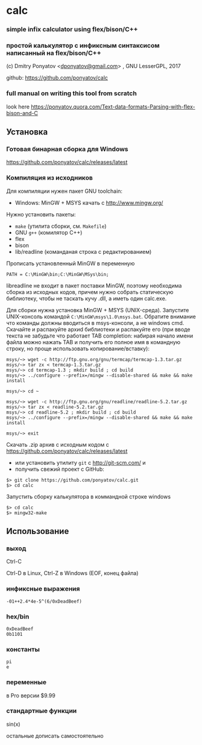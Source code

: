 # calc
### simple infix calculator using flex/bison/C++
### простой калькулятор с инфиксным синтаксисом написанный на flex/bison/C++

(с) Dmitry Ponyatov <<dponyatov@gmail.com>> , GNU LesserGPL, 2017

github: https://github.com/ponyatov/calc

### full manual on writing this tool from scratch
look here https://ponyatov.quora.com/Text-data-formats-Parsing-with-flex-bison-and-C

## Установка

### Готовая бинарная сборка для Windows

https://github.com/ponyatov/calc/releases/latest

### Компиляция из исходников 

Для компиляции нужен пакет GNU toolchain:
* Windows: MinGW + MSYS качать с http://www.mingw.org/

Нужно установить пакеты:
* `make` (утилита сборки, см. `Makefile`)
* GNU `g++` (комилятор С++)
* flex
* bison
* lib/readline (команданая строка с редактированием)

Прописать установленный MinGW в переменную
```
PATH = C:\MinGW\bin;C:\MinGW\MSys\bin;
```

libreadline не входит в пакет поставки MinGW, поэтому необходима сборка
из исходных кодов, причем нужно собрать статическую библиотеку, чтобы не
таскать кучу .dll, а иметь один calc.exe. 

Для сборки нужна установка MinGW + MSYS (UNIX-среда). Запустите UNIX-консоль
командой `C:\MinGW\msys\1.0\msys.bat`. Обратите внимание что команды должны
вводиться в msys-консоли, а не windows cmd. Скачайте и распакуйте архиd
библиотеки и распакуйте его (при вводе текста не забудьте что работает
TAB completion: набирая начало имени файла можно нажать TAB и получить его
полное имя в командную строку, но проще использовать копирование/вставку):

```
msys/~> wget -c http://ftp.gnu.org/gnu/termcap/termcap-1.3.tar.gz
msys/~> tar zx < termcap-1.3.tar.gz
msys/~> cd termcap-1.3 ; mkdir build ; cd build
msys/~> ../configure --prefix=/mingw --disable-shared && make && make install

msys/~> cd ~

msys/~> wget -c http://ftp.gnu.org/gnu/readline/readline-5.2.tar.gz
msys/~> tar zx < readline-5.2.tar.gz
msys/~> cd readline-5.2 ; mkdir build ; cd build
msys/~> ../configure --prefix=/mingw --disable-shared && make && make install

msys/~> exit
```

Скачать .zip архив с исходным кодом с https://github.com/ponyatov/calc/releases/latest
* или установить утилиту `git` c http://git-scm.com/ и
* получить свежий проект с GitHub:
```
$> git clone https://github.com/ponyatov/calc.git
$> cd calc
```

Запустить сборку калькулятора в коммандной строке windows
```
$> cd calc
$> mingw32-make
```

## Использование

### выход

Ctrl-C

Ctrl-D в Linux, Ctrl-Z в Windows (EOF, конец файла)


### инфиксные выражения

```
-01++2.4*4e-5^(6/0xDeadBeef)
```

### hex/bin

```
0xDeadBeef
0b1101
```

### константы

```
pi
e
```

### переменные

в Pro версии $9.99

### стандартные функции

sin(x)

остальные дописать самостоятельно
